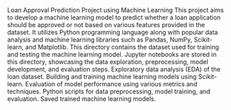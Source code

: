 Loan Approval Prediction Project using Machine Learning
This project aims to develop a machine learning model to predict whether a loan application should be approved or not based on various features provided in the dataset. It utilizes Python programming language along with popular data analysis and machine learning libraries such as Pandas, NumPy, Scikit-learn, and Matplotlib.
This directory contains the dataset used for training and testing the machine learning model.
Jupyter notebooks are stored in this directory, showcasing the data exploration, preprocessing, model development, and evaluation steps.
 Exploratory data analysis (EDA) of the loan dataset.
 Building and training machine learning models using Scikit-learn.
 Evaluation of model performance using various metrics and techniques.
 Python scripts for data preprocessing, model training, and evaluation.
 Saved trained machine learning models.
